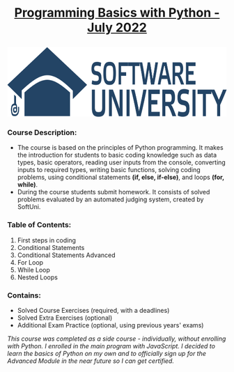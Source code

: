 <html>
<body>

# <p align="center"><a href="https://softuni.bg/trainings/3756/programming-basics-with-python-july-2022"> Programming Basics with Python - July 2022 </a><p>

<a href="https://softuni.bg/">
<img src="https://raw.githubusercontent.com/mirokrastanov/Software-Engineering-SoftUni/main/miscellaneous/softuni-banner.png" alt="Trulli" width="1218" height="160">
</a>

</body>
</html>

### Course Description:
- The course is based on the principles of Python programming. It makes the introduction for students to basic coding knowledge such as data types, basic operators, reading user inputs from the console, converting inputs to required types, writing basic functions, solving coding problems, using conditional statements **(if, else, if-else)**, and loops **(for, while)**.
- During the course students submit homework. It consists of solved problems evaluated by an automated judging system, created by SoftUni.

### Table of Contents:
1. First steps in coding  
2. Conditional Statements 
3. Conditional Statements Advanced 
4. For Loop   
5. While Loop          
6. Nested Loops   

### Contains:
- Solved Course Exercises (required, with a deadlines)
- Solved Extra Exercises (optional)
- Additional Exam Practice (optional, using previous years' exams)


<i>This course was completed as a side course - individually, without enrolling with Python. I enrolled in the main program with JavaScript. 
I decided to learn the basics of Python on my own and to officially sign up for the Advanced Module in the near future so I can get certified. </i>
